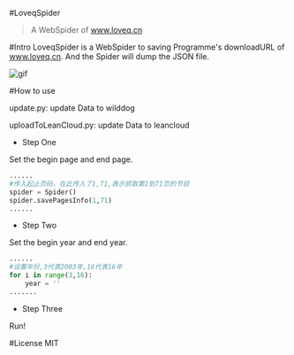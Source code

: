 #LoveqSpider

> A WebSpider of www.loveq.cn

#Intro
LoveqSpider is a WebSpider to saving Programme's downloadURL of www.loveq.cn.
And the Spider will dump the JSON file.


![gif][1]

#How to use

update.py: update Data to wilddog

uploadToLeanCloud.py: update Data to leancloud


 - Step One

Set the begin page and end page. 
```python
......
#传入起止页码，在此传入了1,71,表示抓取第1到71页的节目
spider = Spider()
spider.savePagesInfo(1,71)
......
```
 - Step Two

Set the begin year and end year.
```python
......
#设置年份,3代表2003年,16代表16年
for i in range(3,16):
    year = ''
.......
```
 - Step Three

Run!

#License
MIT

[1]: http://ww1.sinaimg.cn/mw1024/5e999b55gw1f48xhpl4ang20kx0hvnil.gif
